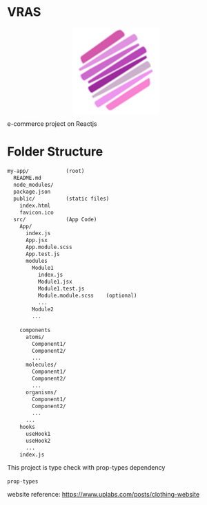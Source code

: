 # VRAS

<p align="center">
    <img align="center" src="public/logo.png" alt="VRAS" width="200">
</p>

e-commerce project on Reactjs

# Folder Structure

```
my-app/            (root)
  README.md
  node_modules/
  package.json
  public/          (static files)
    index.html
    favicon.ico
  src/             (App Code)
    App/
      index.js
      App.jsx
      App.module.scss
      App.test.js
      modules
        Module1
          index.js
          Module1.jsx
          Module1.test.js
          Module.module.scss    (optional)
          ...
        Module2
        ...

    components
      atoms/
        Component1/
        Component2/
        ...
      molecules/
        Component1/
        Component2/
        ...
      organisms/
        Component1/
        Component2/
        ...
      ...
    hooks
      useHook1
      useHook2
      ...
    index.js
```

This project is type check with prop-types dependency

`prop-types`

website reference: https://www.uplabs.com/posts/clothing-website
